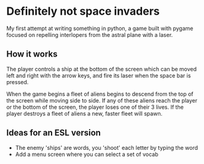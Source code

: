# Definitely not space invaders

My first attempt at writing something in python, a game built with pygame focused on repelling interlopers from the astral plane with a laser.

## How it works

The player controls a ship at the bottom of the screen which can be moved left and right with the arrow keys, and fire its laser when the space bar is pressed.

When the game begins a fleet of aliens begins to descend from the top of the screen while moving side to side. If any of these aliens reach the player or the bottom of the screen, the player loses one of their 3 lives. If the player destroys a fleet of aliens a new, faster fleet will spawn.

## Ideas for an ESL version

- The enemy 'ships' are words, you 'shoot' each letter by typing the word
- Add a menu screen where you can select a set of vocab
